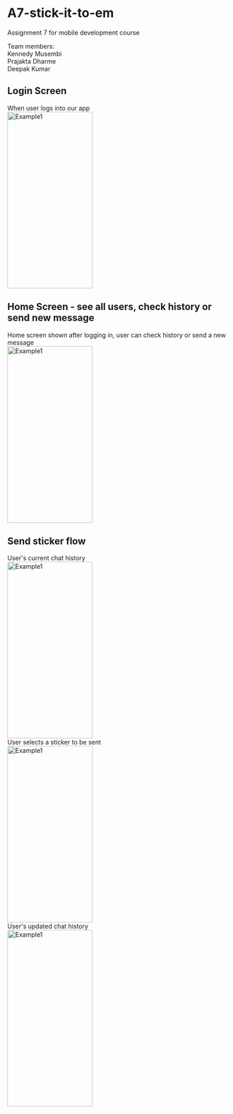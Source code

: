 # A7-stick-it-to-em
Assignment 7 for mobile development course

Team members: <br>
Kennedy Musembi <br>
Prajakta Dharme <br>
Deepak Kumar <br>

## Login Screen <br>
When user logs into our app <br>
<img src="https://user-images.githubusercontent.com/20266277/125217297-4b361100-e28e-11eb-85d1-2aca2122d0a6.jpeg" alt="Example1" width="193" height="400">

## Home Screen - see all users, check history or send new message <br>
Home screen shown after logging in, user can check history or send a new message <br>
<img src="https://user-images.githubusercontent.com/20266277/125217359-6c96fd00-e28e-11eb-85fc-3a392d875078.jpeg" alt="Example1" width="193" height="400"> <br>

## Send sticker flow <br>
User's current chat history <br>
<img src="https://user-images.githubusercontent.com/20266277/125217372-73257480-e28e-11eb-9ff9-e743ce184dfc.jpeg" alt="Example1" width="193" height="400"> <br>
User selects a sticker to be sent <br>
<img src="https://user-images.githubusercontent.com/20266277/125217373-73257480-e28e-11eb-8143-545557dc4052.jpeg" alt="Example1" width="193" height="400"> <br>
User's updated chat history <br>
<img src="https://user-images.githubusercontent.com/20266277/125217370-73257480-e28e-11eb-9f9c-e1dec0a93663.jpeg" alt="Example1" width="193" height="400">

